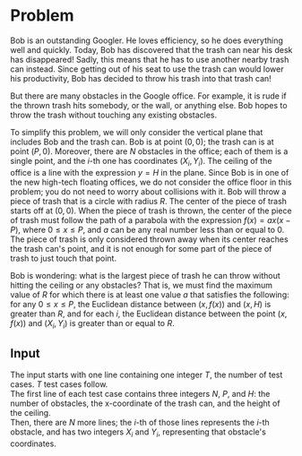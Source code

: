 # Problem

Bob is an outstanding Googler. He loves efficiency, so he does everything well and quickly. Today, Bob has discovered that the trash can near his desk has disappeared! Sadly, this means that he has to use another nearby trash can instead. Since getting out of his seat to use the trash can would lower his productivity, Bob has decided to throw his trash into that trash can!

But there are many obstacles in the Google office. For example, it is rude if the thrown trash hits somebody, or the wall, or anything else. Bob hopes to throw the trash without touching any existing obstacles.

To simplify this problem, we will only consider the vertical plane that includes Bob and the trash can. Bob is at point $(0, 0)$; the trash can is at point $(P, 0)$. Moreover, there are $N$ obstacles in the office; each of them is a single point, and the $i$-th one has coordinates $(X_i, Y_i)$. The ceiling of the office is a line with the expression $y=H$ in the plane. Since Bob is in one of the new high-tech floating offices, we do not consider the office floor in this problem; you do not need to worry about collisions with it. Bob will throw a piece of trash that is a circle with radius $R$. The center of the piece of trash starts off at $(0, 0)$. When the piece of trash is thrown, the center of the piece of trash must follow the path of a parabola with the expression $f(x)=ax(x-P)$, where $0 ≤ x ≤ P$, and $a$ can be any real number less than or equal to $0$. The piece of trash is only considered thrown away when its center reaches the trash can's point, and it is not enough for some part of the piece of trash to just touch that point.

Bob is wondering: what is the largest piece of trash he can throw without hitting the ceiling or any obstacles? That is, we must find the maximum value of $R$ for which there is at least one value $a$ that satisfies the following: for any $0 ≤ x ≤ P$, the Euclidean distance between $(x, f(x))$ and $(x, H)$ is greater than $R$, and for each $i$, the Euclidean distance between the point $(x, f(x))$ and $(X_i, Y_i)$ is greater than or equal to $R$.

## Input

The input starts with one line containing one integer $T$, the number of test cases. $T$ test cases follow.  
The first line of each test case contains three integers $N$, $P$, and $H$: the number of obstacles, the x-coordinate of the trash can, and the height of the ceiling.  
Then, there are $N$ more lines; the $i$-th of those lines represents the $i$-th obstacle, and has two integers $X_i$ and $Y_i$, representing that obstacle's coordinates.
